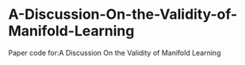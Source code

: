 # A-Discussion-On-the-Validity-of-Manifold-Learning
Paper code for:A Discussion On the Validity of Manifold Learning
